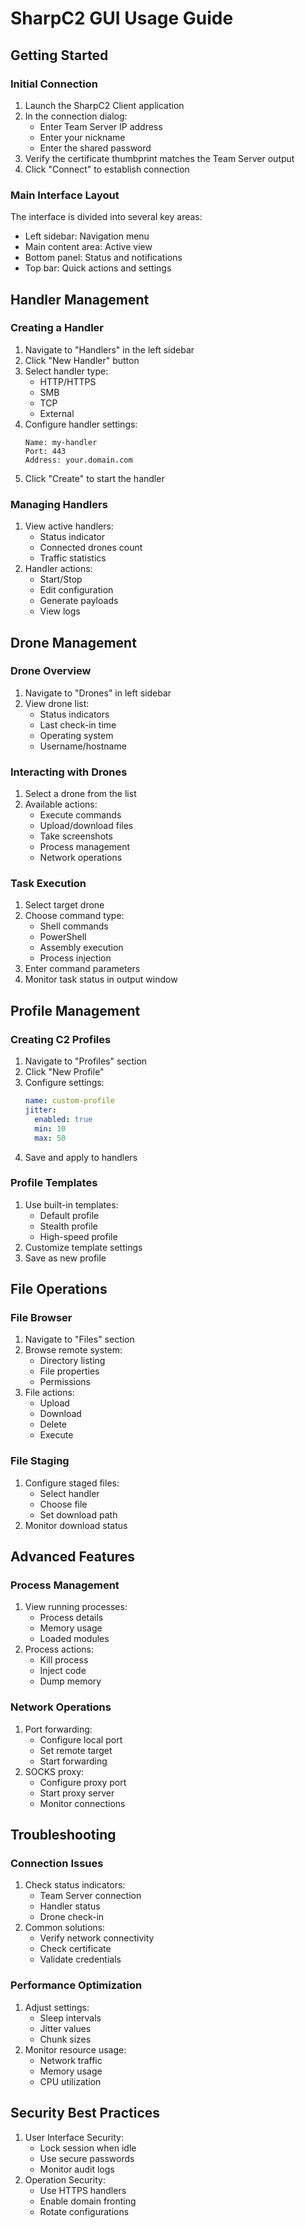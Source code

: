 # SharpC2 GUI Usage Guide

## Getting Started

### Initial Connection
1. Launch the SharpC2 Client application
2. In the connection dialog:
   - Enter Team Server IP address
   - Enter your nickname
   - Enter the shared password
3. Verify the certificate thumbprint matches the Team Server output
4. Click "Connect" to establish connection

### Main Interface Layout
The interface is divided into several key areas:
- Left sidebar: Navigation menu
- Main content area: Active view
- Bottom panel: Status and notifications
- Top bar: Quick actions and settings

## Handler Management

### Creating a Handler
1. Navigate to "Handlers" in the left sidebar
2. Click "New Handler" button
3. Select handler type:
   - HTTP/HTTPS
   - SMB
   - TCP
   - External
4. Configure handler settings:
   ```
   Name: my-handler
   Port: 443
   Address: your.domain.com
   ```
5. Click "Create" to start the handler

### Managing Handlers
1. View active handlers:
   - Status indicator
   - Connected drones count
   - Traffic statistics
2. Handler actions:
   - Start/Stop
   - Edit configuration
   - Generate payloads
   - View logs

## Drone Management

### Drone Overview
1. Navigate to "Drones" in left sidebar
2. View drone list:
   - Status indicators
   - Last check-in time
   - Operating system
   - Username/hostname

### Interacting with Drones
1. Select a drone from the list
2. Available actions:
   - Execute commands
   - Upload/download files
   - Take screenshots
   - Process management
   - Network operations

### Task Execution
1. Select target drone
2. Choose command type:
   - Shell commands
   - PowerShell
   - Assembly execution
   - Process injection
3. Enter command parameters
4. Monitor task status in output window

## Profile Management

### Creating C2 Profiles
1. Navigate to "Profiles" section
2. Click "New Profile"
3. Configure settings:
   ```yaml
   name: custom-profile
   jitter:
     enabled: true
     min: 10
     max: 50
   ```
4. Save and apply to handlers

### Profile Templates
1. Use built-in templates:
   - Default profile
   - Stealth profile
   - High-speed profile
2. Customize template settings
3. Save as new profile

## File Operations

### File Browser
1. Navigate to "Files" section
2. Browse remote system:
   - Directory listing
   - File properties
   - Permissions
3. File actions:
   - Upload
   - Download
   - Delete
   - Execute

### File Staging
1. Configure staged files:
   - Select handler
   - Choose file
   - Set download path
2. Monitor download status

## Advanced Features

### Process Management
1. View running processes:
   - Process details
   - Memory usage
   - Loaded modules
2. Process actions:
   - Kill process
   - Inject code
   - Dump memory

### Network Operations
1. Port forwarding:
   - Configure local port
   - Set remote target
   - Start forwarding
2. SOCKS proxy:
   - Configure proxy port
   - Start proxy server
   - Monitor connections

## Troubleshooting

### Connection Issues
1. Check status indicators:
   - Team Server connection
   - Handler status
   - Drone check-in
2. Common solutions:
   - Verify network connectivity
   - Check certificate
   - Validate credentials

### Performance Optimization
1. Adjust settings:
   - Sleep intervals
   - Jitter values
   - Chunk sizes
2. Monitor resource usage:
   - Network traffic
   - Memory usage
   - CPU utilization

## Security Best Practices
1. User Interface Security:
   - Lock session when idle
   - Use secure passwords
   - Monitor audit logs
2. Operation Security:
   - Use HTTPS handlers
   - Enable domain fronting
   - Rotate configurations

